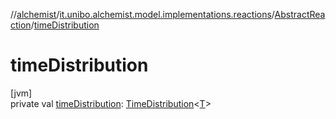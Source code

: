 //[alchemist](../../../index.md)/[it.unibo.alchemist.model.implementations.reactions](../index.md)/[AbstractReaction](index.md)/[timeDistribution](time-distribution.md)

# timeDistribution

[jvm]\
private val [timeDistribution](time-distribution.md): [TimeDistribution](../../it.unibo.alchemist.model.interfaces/-time-distribution/index.md)<[T](../../it.unibo.alchemist.model.implementations.movestrategies.speed/-interact-with-others/index.md)>
